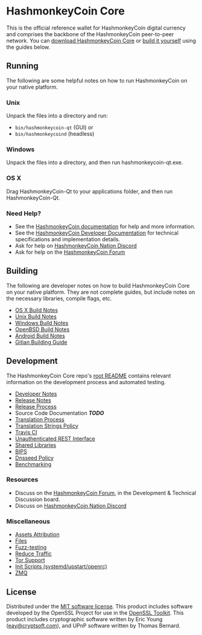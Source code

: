 HashmonkeyCoin Core
==========

This is the official reference wallet for HashmonkeyCoin digital currency and comprises the backbone of the HashmonkeyCoin peer-to-peer network. You can [download HashmonkeyCoin Core](https://www.hashmonkeycoin.org/downloads/) or [build it yourself](#building) using the guides below.

Running
---------------------
The following are some helpful notes on how to run HashmonkeyCoin on your native platform.

### Unix

Unpack the files into a directory and run:

- `bin/hashmonkeycoin-qt` (GUI) or
- `bin/hashmonkeycoind` (headless)

### Windows

Unpack the files into a directory, and then run hashmonkeycoin-qt.exe.

### OS X

Drag HashmonkeyCoin-Qt to your applications folder, and then run HashmonkeyCoin-Qt.

### Need Help?

* See the [HashmonkeyCoin documentation](https://docs.hashmonkeycoin.org)
for help and more information.
* See the [HashmonkeyCoin Developer Documentation](https://hashmonkeycoin-docs.github.io/) 
for technical specifications and implementation details.
* Ask for help on [HashmonkeyCoin Nation Discord](http://hashmonkeycoinchat.org)
* Ask for help on the [HashmonkeyCoin Forum](https://hashmonkeycoin.org/forum)

Building
---------------------
The following are developer notes on how to build HashmonkeyCoin Core on your native platform. They are not complete guides, but include notes on the necessary libraries, compile flags, etc.

- [OS X Build Notes](build-osx.md)
- [Unix Build Notes](build-unix.md)
- [Windows Build Notes](build-windows.md)
- [OpenBSD Build Notes](build-openbsd.md)
- [Android Build Notes](build-android.md)
- [Gitian Building Guide](gitian-building.md)

Development
---------------------
The HashmonkeyCoin Core repo's [root README](/README.md) contains relevant information on the development process and automated testing.

- [Developer Notes](developer-notes.md)
- [Release Notes](release-notes.md)
- [Release Process](release-process.md)
- Source Code Documentation ***TODO***
- [Translation Process](translation_process.md)
- [Translation Strings Policy](translation_strings_policy.md)
- [Travis CI](travis-ci.md)
- [Unauthenticated REST Interface](REST-interface.md)
- [Shared Libraries](shared-libraries.md)
- [BIPS](bips.md)
- [Dnsseed Policy](dnsseed-policy.md)
- [Benchmarking](benchmarking.md)

### Resources
* Discuss on the [HashmonkeyCoin Forum](https://hashmonkeycoin.org/forum), in the Development & Technical Discussion board.
* Discuss on [HashmonkeyCoin Nation Discord](http://hashmonkeycoinchat.org)

### Miscellaneous
- [Assets Attribution](assets-attribution.md)
- [Files](files.md)
- [Fuzz-testing](fuzzing.md)
- [Reduce Traffic](reduce-traffic.md)
- [Tor Support](tor.md)
- [Init Scripts (systemd/upstart/openrc)](init.md)
- [ZMQ](zmq.md)

License
---------------------
Distributed under the [MIT software license](/COPYING).
This product includes software developed by the OpenSSL Project for use in the [OpenSSL Toolkit](https://www.openssl.org/). This product includes
cryptographic software written by Eric Young ([eay@cryptsoft.com](mailto:eay@cryptsoft.com)), and UPnP software written by Thomas Bernard.
